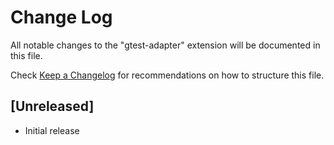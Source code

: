 # Change Log
All notable changes to the "gtest-adapter" extension will be documented in this file.

Check [Keep a Changelog](http://keepachangelog.com/) for recommendations on how to structure this file.

## [Unreleased]
- Initial release